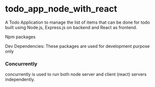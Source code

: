 # todo_app_node_with_react

A Todo Application to manage the list of items that can be done for todo built using Node.js, Express.js on backend and React as frontend.

Npm packages

Dev Dependencies:
These packages are used for development purpose only

  <h3> Concurrently </h3>

  <p> concurrently is used to run both node server and client (react) servers independently.
